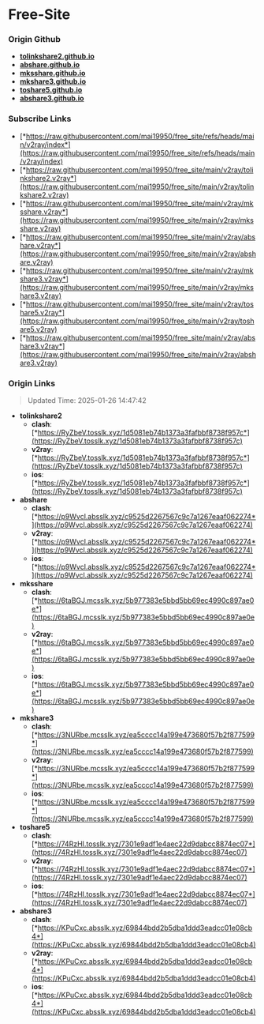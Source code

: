 # Free-Site

### Origin Github

- [**tolinkshare2.github.io**](https://github.com/tolinkshare2/tolinkshare2.github.io)
- [**abshare.github.io**](https://github.com/abshare/abshare.github.io)
- [**mksshare.github.io**](https://github.com/mksshare/mksshare.github.io)
- [**mkshare3.github.io**](https://github.com/mkshare3/mkshare3.github.io)
- [**toshare5.github.io**](https://github.com/toshare5/toshare5.github.io)
- [**abshare3.github.io**](https://github.com/abshare3/abshare3.github.io)

### Subscribe Links

- [*https://raw.githubusercontent.com/mai19950/free_site/refs/heads/main/v2ray/index*](https://raw.githubusercontent.com/mai19950/free_site/refs/heads/main/v2ray/index)
- [*https://raw.githubusercontent.com/mai19950/free_site/main/v2ray/tolinkshare2.v2ray*](https://raw.githubusercontent.com/mai19950/free_site/main/v2ray/tolinkshare2.v2ray)
- [*https://raw.githubusercontent.com/mai19950/free_site/main/v2ray/mksshare.v2ray*](https://raw.githubusercontent.com/mai19950/free_site/main/v2ray/mksshare.v2ray)
- [*https://raw.githubusercontent.com/mai19950/free_site/main/v2ray/abshare.v2ray*](https://raw.githubusercontent.com/mai19950/free_site/main/v2ray/abshare.v2ray)
- [*https://raw.githubusercontent.com/mai19950/free_site/main/v2ray/mkshare3.v2ray*](https://raw.githubusercontent.com/mai19950/free_site/main/v2ray/mkshare3.v2ray)
- [*https://raw.githubusercontent.com/mai19950/free_site/main/v2ray/toshare5.v2ray*](https://raw.githubusercontent.com/mai19950/free_site/main/v2ray/toshare5.v2ray)
- [*https://raw.githubusercontent.com/mai19950/free_site/main/v2ray/abshare3.v2ray*](https://raw.githubusercontent.com/mai19950/free_site/main/v2ray/abshare3.v2ray)

### Origin Links

> Updated Time: 2025-01-26 14:47:42

- **tolinkshare2**
  - **clash**: [*https://RyZbeV.tosslk.xyz/1d5081eb74b1373a3fafbbf8738f957c*](https://RyZbeV.tosslk.xyz/1d5081eb74b1373a3fafbbf8738f957c)
  - **v2ray**: [*https://RyZbeV.tosslk.xyz/1d5081eb74b1373a3fafbbf8738f957c*](https://RyZbeV.tosslk.xyz/1d5081eb74b1373a3fafbbf8738f957c)
  - **ios**: [*https://RyZbeV.tosslk.xyz/1d5081eb74b1373a3fafbbf8738f957c*](https://RyZbeV.tosslk.xyz/1d5081eb74b1373a3fafbbf8738f957c)
- **abshare**
  - **clash**: [*https://p9Wvcl.absslk.xyz/c9525d2267567c9c7a1267eaaf062274*](https://p9Wvcl.absslk.xyz/c9525d2267567c9c7a1267eaaf062274)
  - **v2ray**: [*https://p9Wvcl.absslk.xyz/c9525d2267567c9c7a1267eaaf062274*](https://p9Wvcl.absslk.xyz/c9525d2267567c9c7a1267eaaf062274)
  - **ios**: [*https://p9Wvcl.absslk.xyz/c9525d2267567c9c7a1267eaaf062274*](https://p9Wvcl.absslk.xyz/c9525d2267567c9c7a1267eaaf062274)
- **mksshare**
  - **clash**: [*https://6taBGJ.mcsslk.xyz/5b977383e5bbd5bb69ec4990c897ae0e*](https://6taBGJ.mcsslk.xyz/5b977383e5bbd5bb69ec4990c897ae0e)
  - **v2ray**: [*https://6taBGJ.mcsslk.xyz/5b977383e5bbd5bb69ec4990c897ae0e*](https://6taBGJ.mcsslk.xyz/5b977383e5bbd5bb69ec4990c897ae0e)
  - **ios**: [*https://6taBGJ.mcsslk.xyz/5b977383e5bbd5bb69ec4990c897ae0e*](https://6taBGJ.mcsslk.xyz/5b977383e5bbd5bb69ec4990c897ae0e)
- **mkshare3**
  - **clash**: [*https://3NURbe.mcsslk.xyz/ea5cccc14a199e473680f57b2f877599*](https://3NURbe.mcsslk.xyz/ea5cccc14a199e473680f57b2f877599)
  - **v2ray**: [*https://3NURbe.mcsslk.xyz/ea5cccc14a199e473680f57b2f877599*](https://3NURbe.mcsslk.xyz/ea5cccc14a199e473680f57b2f877599)
  - **ios**: [*https://3NURbe.mcsslk.xyz/ea5cccc14a199e473680f57b2f877599*](https://3NURbe.mcsslk.xyz/ea5cccc14a199e473680f57b2f877599)
- **toshare5**
  - **clash**: [*https://74RzHI.tosslk.xyz/7301e9adf1e4aec22d9dabcc8874ec07*](https://74RzHI.tosslk.xyz/7301e9adf1e4aec22d9dabcc8874ec07)
  - **v2ray**: [*https://74RzHI.tosslk.xyz/7301e9adf1e4aec22d9dabcc8874ec07*](https://74RzHI.tosslk.xyz/7301e9adf1e4aec22d9dabcc8874ec07)
  - **ios**: [*https://74RzHI.tosslk.xyz/7301e9adf1e4aec22d9dabcc8874ec07*](https://74RzHI.tosslk.xyz/7301e9adf1e4aec22d9dabcc8874ec07)
- **abshare3**
  - **clash**: [*https://KPuCxc.absslk.xyz/69844bdd2b5dba1ddd3eadcc01e08cb4*](https://KPuCxc.absslk.xyz/69844bdd2b5dba1ddd3eadcc01e08cb4)
  - **v2ray**: [*https://KPuCxc.absslk.xyz/69844bdd2b5dba1ddd3eadcc01e08cb4*](https://KPuCxc.absslk.xyz/69844bdd2b5dba1ddd3eadcc01e08cb4)
  - **ios**: [*https://KPuCxc.absslk.xyz/69844bdd2b5dba1ddd3eadcc01e08cb4*](https://KPuCxc.absslk.xyz/69844bdd2b5dba1ddd3eadcc01e08cb4)
